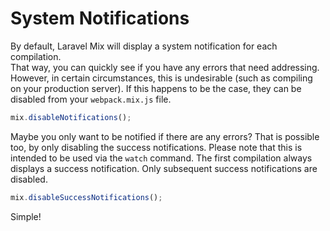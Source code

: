 # System Notifications

By default, Laravel Mix will display a system notification for each compilation.  
That way, you can quickly see if you have any errors that need addressing.  
However, in certain circumstances, this is undesirable \(such as compiling on your production server\).
If this happens to be the case, they can be disabled from your `webpack.mix.js` file.

```js
mix.disableNotifications();
```

Maybe you only want to be notified if there are any errors? That is possible too, by only disabling
the success notifications. Please note that this is intended to be used via the `watch` command. 
The first compilation always displays a success notification. Only subsequent success notifications
are disabled.

```js
mix.disableSuccessNotifications();
```

Simple!
